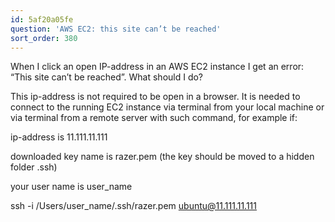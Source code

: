 ```yaml
---
id: 5af20a05fe
question: 'AWS EC2: this site can’t be reached'
sort_order: 380
---
```


When I click an open IP-address in an AWS EC2 instance I get an error: “This site can’t be reached”. What should I do?

This ip-address is not required to be open in a browser. It is needed to connect to the running EC2 instance via terminal from your local machine or via terminal from a remote server with such command, for example if:

ip-address is 11.111.11.111

downloaded key name is razer.pem (the key should be moved to a hidden folder .ssh)

your user name is user_name

ssh -i /Users/user_name/.ssh/razer.pem ubuntu@11.111.11.111

